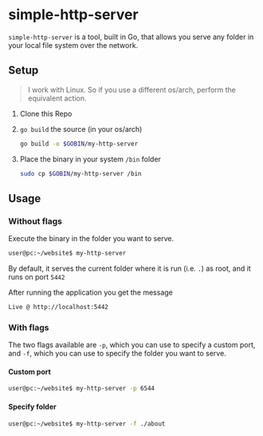 # simple-http-server

`simple-http-server` is a tool, built in Go, that allows you serve any folder in your local file system over the network.

## Setup

> I work with Linux. So if you use a different os/arch, perform the equivalent action.

1. Clone this Repo
2. `go build` the source (in your os/arch)

    ```bash
    go build -o $GOBIN/my-http-server
    ```

3. Place the binary in your system `/bin` folder

    ```bash
    sudo cp $GOBIN/my-http-server /bin
    ```

## Usage

### Without flags

Execute the binary in the folder you want to serve.

```bash
user@pc:~/website$ my-http-server
```

By default, it serves the current folder where it is run (i.e. `.`) as root, and it runs on port `5442`

After running the application you get the message

``` bash
Live @ http://localhost:5442
```

### With flags

The two flags available are `-p`, which you can use to specify a custom port, and `-f`, which you can use to specify the folder you want to serve.

#### Custom port

```bash
user@pc:~/website$ my-http-server -p 6544
```

#### Specify folder

```bash
user@pc:~/website$ my-http-server -f ./about
```